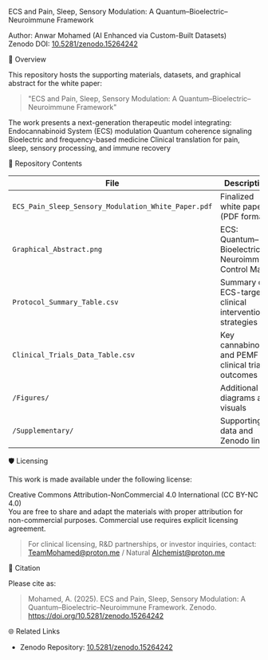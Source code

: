 ECS and Pain, Sleep, Sensory Modulation: A Quantum–Bioelectric–Neuroimmune Framework

Author: Anwar Mohamed (AI Enhanced via Custom-Built Datasets)  
Zenodo DOI: [10.5281/zenodo.15264242](https://doi.org/10.5281/zenodo.15264242)  


📄 Overview

This repository hosts the supporting materials, datasets, and graphical abstract for the white paper:

> "ECS and Pain, Sleep, Sensory Modulation: A Quantum–Bioelectric–Neuroimmune Framework"

The work presents a next-generation therapeutic model integrating:
Endocannabinoid System (ECS) modulation
Quantum coherence signaling
Bioelectric and frequency-based medicine
Clinical translation for pain, sleep, sensory processing, and immune recovery


📂 Repository Contents

| File                                  | Description                                          |
|----------------------------------------|------------------------------------------------------|
| `ECS_Pain_Sleep_Sensory_Modulation_White_Paper.pdf` | Finalized white paper (PDF format)                   |
| `Graphical_Abstract.png`              | ECS: Quantum–Bioelectric–Neuroimmune Control Map     |
| `Protocol_Summary_Table.csv`          | Summary of ECS-targeted clinical intervention strategies |
| `Clinical_Trials_Data_Table.csv`      | Key cannabinoid and PEMF clinical trial outcomes     |
| `/Figures/`                           | Additional diagrams and visuals                      |
| `/Supplementary/`                     | Supporting data and Zenodo links                     |


🛡️ Licensing

This work is made available under the following license:

Creative Commons Attribution-NonCommercial 4.0 International (CC BY-NC 4.0)  
You are free to share and adapt the materials with proper attribution for non-commercial purposes. Commercial use requires explicit licensing agreement.

> For clinical licensing, R&D partnerships, or investor inquiries, contact: 
> TeamMohamed@proton.me / Natural Alchemist@proton.me

🧠 Citation

Please cite as:

> Mohamed, A. (2025). ECS and Pain, Sleep, Sensory Modulation: A Quantum–Bioelectric–Neuroimmune Framework. Zenodo. https://doi.org/10.5281/zenodo.15264242


🌐 Related Links

- Zenodo Repository: [10.5281/zenodo.15264242](https://doi.org/10.5281/zenodo.15264242)
